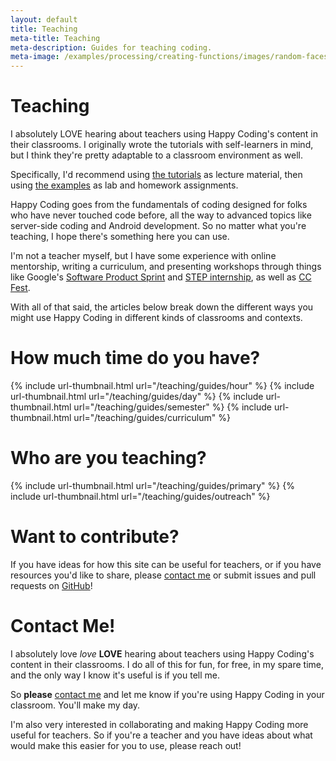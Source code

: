 ```yaml
---
layout: default
title: Teaching
meta-title: Teaching
meta-description: Guides for teaching coding.
meta-image: /examples/processing/creating-functions/images/random-faces-2.png
---
```


# Teaching

I absolutely LOVE hearing about teachers using Happy Coding's content in their classrooms. I originally wrote the tutorials with self-learners in mind, but I think they're pretty adaptable to a classroom environment as well.

Specifically, I'd recommend using [the tutorials](/tutorials) as lecture material, then using [the examples](/examples) as lab and homework assignments.

Happy Coding goes from the fundamentals of coding designed for folks who have never touched code before, all the way to advanced topics like server-side coding and Android development. So no matter what you're teaching, I hope there's something here you can use.

I'm not a teacher myself, but I have some experience with online mentorship, writing a curriculum, and presenting workshops through things like Google's [Software Product Sprint](https://buildyourfuture.withgoogle.com/programs/softwareproductsprint/) and [STEP internship](https://buildyourfuture.withgoogle.com/programs/step/), as well as [CC Fest](http://ccfest.rocks/).

With all of that said, the articles below break down the different ways you might use Happy Coding in different kinds of classrooms and contexts.

# How much time do you have?

{% include url-thumbnail.html url="/teaching/guides/hour" %}
{% include url-thumbnail.html url="/teaching/guides/day" %}
{% include url-thumbnail.html url="/teaching/guides/semester" %}
{% include url-thumbnail.html url="/teaching/guides/curriculum" %}

# Who are you teaching?

{% include url-thumbnail.html url="/teaching/guides/primary" %}
{% include url-thumbnail.html url="/teaching/guides/outreach" %}

# Want to contribute?

If you have ideas for how this site can be useful for teachers, or if you have resources you'd like to share, please [contact me](/about/contact) or submit issues and pull requests on [GitHub](https://github.com/KevinWorkman/HappyCoding/wiki/Contributing)!

# Contact Me!

I absolutely love *love* **LOVE** hearing about teachers using Happy Coding's content in their classrooms. I do all of this for fun, for free, in my spare time, and the only way I know it's useful is if you tell me.

So **please** [contact me](/about/contact) and let me know if you're using Happy Coding in your classroom. You'll make my day.

I'm also very interested in collaborating and making Happy Coding more useful for teachers. So if you're a teacher and you have ideas about what would make this easier for you to use, please reach out!